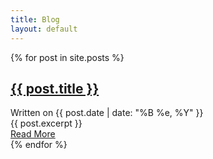 ```yaml
---
title: Blog
layout: default
---
```


<div class="posts">
  {% for post in site.posts %}
    <article class="post">
      <h2><a href="{{ post.url }}">{{ post.title }}</a></h2>
      <div class="date">
        Written on {{ post.date | date: "%B %e, %Y" }}
      </div>
      <div class="entry">
        {{ post.excerpt }}
      </div>
      <a href="{{ post.url }}" class="read-more">Read More</a>
    </article>
  {% endfor %}
</div>
